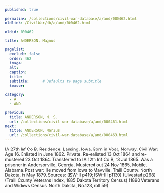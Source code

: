 ```yaml
---
published: true

permalink: /collections/civil-war-database/a/and/000462.html
oldlink: /CivilWar/db/a/and/000462.html

oldid: 000462

title: ANDERSON, Magnus

pagelist:
  exclude: false
  order: 462
  image: 
  alt:
  caption:
  title:
  subtitle:      # Defaults to page subtitle
  teaser:

category: 
  - A 
  - AND

previous:
  title: ANDERSON, M. S.
  url: /collections/civil-war-database/a/and/000461.html  
next:
  title: ANDERSON, Marius
  url: /collections/civil-war-database/a/and/000463.html   
---
```

IA 27th Inf Co B. Residence: Lansing, Iowa. Born in Voss, Norway. Civil War: Age 16. Enlisted in June 1862. Private. Re-enlisted 13 Oct 1864 and re-mustered 23 Oct 1864. Transferred to IA 12th Inf Co B, 13 Jul 1865. Was a prisoner in Andersonville, Georgia. Mustered out 24 Nov 1865, Mobile, Alabama. Post war: He moved from Iowa to Mayville, Traill County, North Dakota, in May 1879. Sources: (ISW-II p419; ISW-III p1130) (Ulvestad p268) (Traill County Veterans Index, 1885 Dakota Territory Census) (1890 Veterans and Widows Census, North Dakota, No.123, roll 59)
